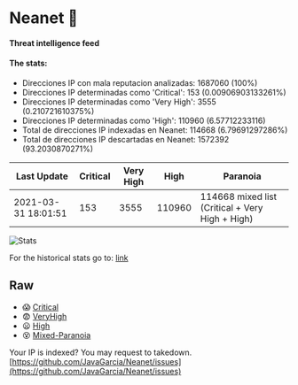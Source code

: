 # Neanet :hocho:
#### Threat intelligence feed
#### The stats:

- Direcciones IP con mala reputacion analizadas: 1687060 (100%)
- Direcciones IP determinadas como 'Critical':  153 (0.00906903133261%)
- Direcciones IP determinadas como 'Very High':  3555 (0.210721610375%)
- Direcciones IP determinadas como 'High':  110960 (6.57712233116)
- Total de direcciones IP indexadas en Neanet:  114668 (6.79691297286%)
- Total de direcciones IP descartadas en Neanet:  1572392 (93.2030870271%)

| Last Update | Critical | Very High | High | Paranoia |
| --- | --- | --- | --- | --- |
| 2021-03-31 18:01:51 | 153 | 3555 | 110960 | 114668 mixed list (Critical + Very High + High)|

![Stats](https://docs.google.com/spreadsheets/d/e/2PACX-1vSnaNMIXVabIpDJjufMlzH7poXnshF3mgd8Is1g9ytUEzVsP5my4Trn8f-xkoLLQ38xpL3HtmUexLo6/pubchart?oid=501124687&format=image)

For the historical stats go to: [link](/stats.csv)
## Raw
- :scream: [Critical](https://raw.githubusercontent.com/JavaGarcia/Neanet/master/blacklists/neanet_critical.txt)
- :fearful: [VeryHigh](https://raw.githubusercontent.com/JavaGarcia/Neanet/master/blacklists/neanet_veryHigh.txtt)
- :frowning: [High](https://raw.githubusercontent.com/JavaGarcia/Neanet/master/blacklists/neanet_high.txt)
- :dizzy_face: [Mixed-Paranoia](https://raw.githubusercontent.com/JavaGarcia/Neanet/master/blacklists/neanet_all.txt)


Your IP is indexed? You may request to takedown. [https://github.com/JavaGarcia/Neanet/issues](https://github.com/JavaGarcia/Neanet/issues)














































































































































































































































































































































































































































































































































































































































































































































































































































































































































































































































































































































































































































































































































































































































































































































































































































































































































































































































































































































































































































































































































































































































































































































































































































































































































































































































































































































































































































































































































































































































































































































































































































































































































































































































































































































































































































































































































































































































































































































































































































































































































































































































































































































































































































































































































































































































































































































































































































































































































































































































































































































































































































































































































































































































































